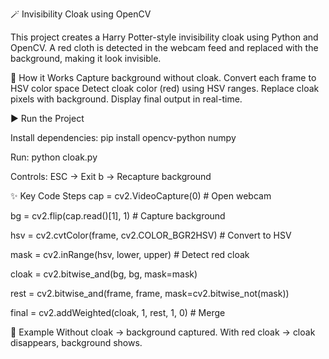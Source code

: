 🪄 Invisibility Cloak using OpenCV

This project creates a Harry Potter-style invisibility cloak using Python and OpenCV. A red cloth is detected in the webcam feed and replaced with the background, making it look invisible.

🚀 How it Works Capture background without cloak. Convert each frame to HSV color space Detect cloak color (red) using HSV ranges. Replace cloak pixels with background. Display final output in real-time.

▶️ Run the Project

Install dependencies: pip install opencv-python numpy

Run: python cloak.py

Controls: ESC → Exit b → Recapture background

✨ Key Code Steps cap = cv2.VideoCapture(0) # Open webcam

bg = cv2.flip(cap.read()[1], 1) # Capture background

hsv = cv2.cvtColor(frame, cv2.COLOR_BGR2HSV) # Convert to HSV

mask = cv2.inRange(hsv, lower, upper) # Detect red cloak

cloak = cv2.bitwise_and(bg, bg, mask=mask)

rest = cv2.bitwise_and(frame, frame, mask=cv2.bitwise_not(mask))

final = cv2.addWeighted(cloak, 1, rest, 1, 0) # Merge

📸 Example Without cloak → background captured. With red cloak → cloak disappears, background shows.
